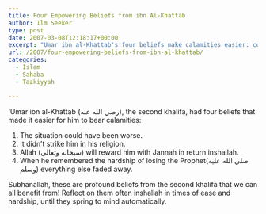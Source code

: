 ```yaml
---
title: Four Empowering Beliefs from ibn Al-Khattab
author: Ilm Seeker
type: post
date: 2007-03-08T12:18:17+00:00
excerpt: "Umar ibn al-Khattab's four beliefs make calamities easier: could've been worse, didn't strike his religion, Allah rewards him, losing the Prophet."
url: /2007/four-empowering-beliefs-from-ibn-al-khattab/
categories:
  - Islam
  - Sahaba
  - Tazkiyyah

---
```

&#8216;Umar ibn al-Khattab (رضي الله عنه), the second khalifa, had <span class="gem">four beliefs that made it easier for him to bear calamities:</span>

  1. The situation could have been worse.
  2. It didn’t strike him in his religion.
  3. Allah (سبحانه وتعالى) will reward him with Jannah in return inshallah.
  4. When he remembered the hardship of losing the Prophet(صلي الله عليه وسلم) everything else faded away.

Subhanallah, these are profound beliefs from the second khalifa that we can all benefit from! Reflect on them often inshallah in times of ease and hardship, until they spring to mind automatically.